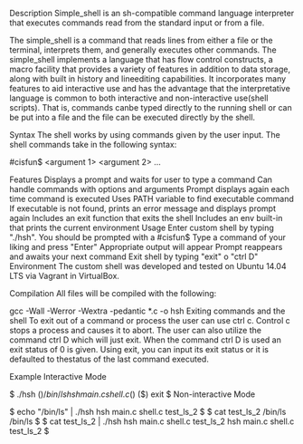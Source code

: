 Description
Simple_shell is an sh-compatible command language interpreter that executes commands read from the standard input or from a file.

The simple_shell is a command that reads lines from either a file or the terminal, interprets them, and generally executes other commands. The simple_shell implements a language that has flow control constructs, a macro facility that provides a variety of features in addition to data storage, along with built in history and lineediting capabilities. It incorporates many features to aid interactive use and has the advantage that the interpretative language is common to both interactive and non-interactive use(shell scripts). That is, commands canbe typed directly to the running shell or can be put into a file and the file can be executed directly by the shell.

Syntax
The shell works by using commands given by the user input. The shell commands take in the following syntax:

#cisfun$ <command> <flags or options> <argument 1> <argument 2> ...

Features
Displays a prompt and waits for user to type a command
Can handle commands with options and arguments
Prompt displays again each time command is executed
Uses PATH variable to find executable command
If executable is not found, prints an error message and displays prompt again
Includes an exit function that exits the shell
Includes an env built-in that prints the current environment
Usage
Enter custom shell by typing "./hsh". You should be prompted with a #cisfun$
Type a command of your liking and press "Enter"
Appropriate output will appear
Prompt reappears and awaits your next command
Exit shell by typing "exit" o "ctrl D"
Environment
The custom shell was developed and tested on Ubuntu 14.04 LTS via Vagrant in VirtualBox.

Compilation
All files will be compiled with the following:

gcc -Wall -Werror -Wextra -pedantic *.c -o hsh
Exiting commands and the shell
To exit out of a command or process the user can use ctrl c. Control c stops a process and causes it to abort. The user can also utilize the command ctrl D which will just exit. When the command ctrl D is used an exit status of 0 is given. Using exit, you can input its exit status or it is defaulted to thestatus of the last command executed.

Example
Interactive Mode

 $ ./hsh
($) /bin/ls
hsh main.c shell.c
($)
($) exit
 $
Non-interactive Mode

$ echo "/bin/ls" | ./hsh
hsh main.c shell.c test_ls_2
$
$ cat test_ls_2
/bin/ls
/bin/ls
$
$ cat test_ls_2 | ./hsh
hsh main.c shell.c test_ls_2
hsh main.c shell.c test_ls_2
$
